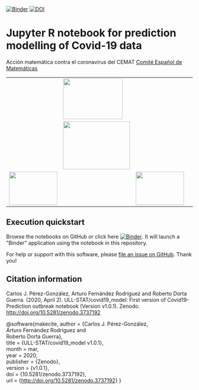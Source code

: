 [![Binder](https://mybinder.org/badge_logo.svg)](https://mybinder.org/v2/gh/ULL-STAT/covid19_model/master?filepath=Predictive_model_Covid19_by_CCAA.ipynb) [![DOI](https://zenodo.org/badge/252273409.svg)](https://zenodo.org/badge/latestdoi/252273409)

Jupyter R notebook for prediction modelling of Covid-19 data
============================================================
Acción matemática contra el coronavirus del CEMAT [Comité Español de Matemáticas](http://matematicas.uclm.es/cemat/es/presentacion/)

<table style="border:1px; width:100%;"">
  <tr>
    <td style="width:15%;"></td>
    <td style="width:15%;"><img src="https://drive.google.com/uc?export=view&id=1BbWfsFFAQTyPwACau4Iq6qgZ7U1dLKsl" width="160" height="110"></img>
  </td style="width:15%;">
    <td></td>
  </tr>
  <tr>
    <td></td>
    <td><img src="https://drive.google.com/uc?export=view&id=1Brcuy1vJhH2832T7BfaWuk8YNuog1B7c" width="180" height="130"></img></td>
    <td></td>
  </tr>
  <tr>
    <td><img src="https://drive.google.com/uc?export=view&id=1BbBS-2-ap27wjW7aezlT1dvApRr2YszE" width="130" height="90"></img></td>
    <td></td>
    <td><img src="https://drive.google.com/uc?export=view&id=1Bo7TmM3R07cxGzafmil47c3zfVbOPJu1" width="130" height="90"></img></td>
  </tr>
</table>

## Execution quickstart

Browse the notebooks on GitHub or click here [![Binder](https://mybinder.org/badge_logo.svg)](https://mybinder.org/v2/gh/ULL-STAT/covid19_model/master?filepath=Predictive_model_Covid19_by_CCAA.ipynb). It will launch a "Binder" application using the notebook in this repository.

For help or support with this software, please [file an issue on GitHub](https://github.com/ULL-STAT/covid19_model/issues). Thank you!

## Citation information

Carlos J. Pérez-González, Arturo Fernández Rodríguez and Roberto Dorta Guerra. (2020, April 2). ULL-STAT/covid19_model: First version of Covid19-Prediction outbreak notebook (Version v1.0.1). Zenodo. http://doi.org/10.5281/zenodo.3737192

@software{makecite,
  author       = {Carlos J. Pérez-González,  
				  Arturo Fernández Rodríguez and 				  
				  Roberto Dorta Guerra}, 		 		  
  title        = {ULL-STAT/covid19_model v1.0.1},  <br> 
  month        = mar,  <br>
  year         = 2020,  <br>
  publisher    = {Zenodo},  <br>
  version      = {v1.0.1},  <br>
  doi          = {10.5281/zenodo.3737192},  <br>
  url          = {http://doi.org/10.5281/zenodo.3737192}
}